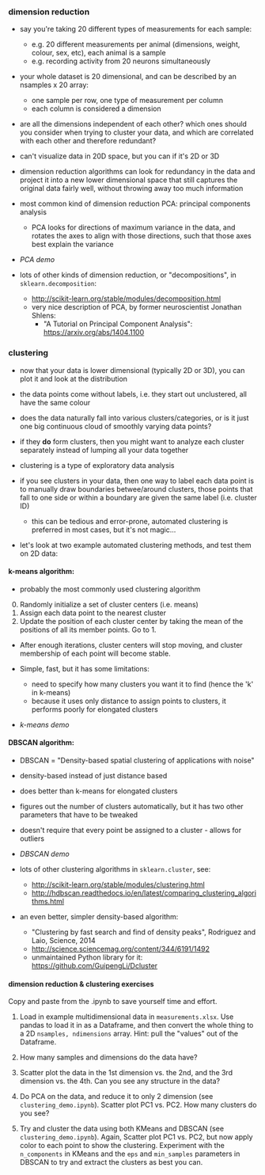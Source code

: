 ### dimension reduction

- say you're taking 20 different types of measurements for each sample:
    - e.g. 20 different measurements per animal (dimensions, weight, colour, sex, etc), each animal is a sample
    - e.g. recording activity from 20 neurons simultaneously
- your whole dataset is 20 dimensional, and can be described by an nsamples x 20 array:
    - one sample per row, one type of measurement per column
    - each column is considered a dimension
- are all the dimensions independent of each other? which ones should you consider when trying to cluster your data, and which are correlated with each other and therefore redundant?
- can't visualize data in 20D space, but you can if it's 2D or 3D
- dimension reduction algorithms can look for redundancy in the data and project it into a new lower dimensional space that still captures the original data fairly well, without throwing away too much information
- most common kind of dimension reduction PCA: principal components analysis
    - PCA looks for directions of maximum variance in the data, and rotates the axes to align with those directions, such that those axes best explain the variance

- *PCA demo*

- lots of other kinds of dimension reduction, or "decompositions", in `sklearn.decomposition`:
    - http://scikit-learn.org/stable/modules/decomposition.html
    - very nice description of PCA, by former neuroscientist Jonathan Shlens:
        - "A Tutorial on Principal Component Analysis": https://arxiv.org/abs/1404.1100

### clustering

- now that your data is lower dimensional (typically 2D or 3D), you can plot it and look at the distribution
- the data points come without labels, i.e. they start out unclustered, all have the same colour
- does the data naturally fall into various clusters/categories, or is it just one big continuous cloud of smoothly varying data points?
- if they **do** form clusters, then you might want to analyze each cluster separately instead of lumping all your data together
- clustering is a type of exploratory data analysis
- if you see clusters in your data, then one way to label each data point is to manually draw boundaries betwee/around clusters, those points that fall to one side or within a boundary are given the same label (i.e. cluster ID)
    - this can be tedious and error-prone, automated clustering is preferred in most cases, but it's not magic...

- let's look at two example automated clustering methods, and test them on 2D data:

#### k-means algorithm:

- probably the most commonly used clustering algorithm

0. Randomly initialize a set of cluster centers (i.e. means)
1. Assign each data point to the nearest cluster
2. Update the position of each cluster center by taking the mean of the positions of all its member points. Go to 1.

- After enough iterations, cluster centers will stop moving, and cluster membership of each point will become stable.
- Simple, fast, but it has some limitations:
    - need to specify how many clusters you want it to find (hence the 'k' in k-means)
    - because it uses only distance to assign points to clusters, it performs poorly for elongated clusters

- *k-means demo*

#### DBSCAN algorithm:

- DBSCAN = "Density-based spatial clustering of applications with noise"
- density-based instead of just distance based
- does better than k-means for elongated clusters
- figures out the number of clusters automatically, but it has two other parameters that have to be tweaked
- doesn't require that every point be assigned to a cluster - allows for outliers

- *DBSCAN demo*

- lots of other clustering algorithms in `sklearn.cluster`, see:
    - http://scikit-learn.org/stable/modules/clustering.html
    - http://hdbscan.readthedocs.io/en/latest/comparing_clustering_algorithms.html

- an even better, simpler density-based algorithm:
    - "Clustering by fast search and find of density peaks", Rodriguez and Laio, Science, 2014
    - http://science.sciencemag.org/content/344/6191/1492
    - unmaintained Python library for it: https://github.com/GuipengLi/Dcluster

#### dimension reduction & clustering exercises

Copy and paste from the .ipynb to save yourself time and effort.

1. Load in example multidimensional data in `measurements.xlsx`. Use pandas to load it in as a Dataframe, and then convert the whole thing to a 2D `nsamples, ndimensions` array. Hint: pull the "values" out of the Dataframe.

2. How many samples and dimensions do the data have?

3. Scatter plot the data in the 1st dimension vs. the 2nd, and the 3rd dimension vs. the 4th. Can you see any structure in the data?

4. Do PCA on the data, and reduce it to only 2 dimension (see `clustering_demo.ipynb`). Scatter plot PC1 vs. PC2. How many clusters do you see?

5. Try and cluster the data using both KMeans and DBSCAN (see `clustering_demo.ipynb`). Again, Scatter plot PC1 vs. PC2, but now apply color to each point to show the clustering. Experiment with the `n_components` in KMeans and the `eps` and `min_samples` parameters in DBSCAN to try and extract the clusters as best you can.
